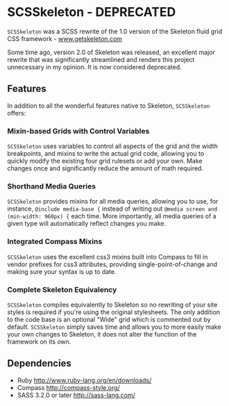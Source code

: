 # SCSSkeleton - DEPRECATED

`SCSSkeleton` was a SCSS rewrite of the 1.0 version of the Skeleton fluid grid CSS framework - www.getskeleton.com

Some time ago, version 2.0 of Skeleton was released, an excellent major rewrite that was significantly streamlined and renders this project unnecessary in my opinion.  It is now considered deprecated.


## Features

In addition to all the wonderful features native to Skeleton, `SCSSkeleton` offers:

### Mixin-based Grids with Control Variables

`SCSSkeleton` uses variables to control all aspects of the grid and the width breakpoints, and mixins to write the actual grid code, allowing you to quickly modify the existing four grid rulesets or add your own.  Make changes once and significantly reduce the amount of math required.

### Shorthand Media Queries

`SCSSkeleton` provides mixins for all media queries, allowing you to use, for instance, `@include media-base {` instead of writing out `@media screen and (min-width: 960px) {` each time.  More importantly, all media queries of a given type will automatically reflect changes you make.

### Integrated Compass Mixins

`SCSSkeleton` uses the excellent css3 mixins built into Compass to fill in vendor prefixes for css3 attributes, providing single-point-of-change and making sure your syntax is up to date.

### Complete Skeleton Equivalency

`SCSSkeleton` compiles equivalently to Skeleton so no rewriting of your site styles is required if you're using the original stylesheets.  The only addition to the code base is an optional "Wide" grid which is commented out by default.  `SCSSkeleton` simply saves time and allows you to more easily make your own changes to Skeleton, it does not alter the function of the framework on its own.


## Dependencies

* Ruby http://www.ruby-lang.org/en/downloads/
* Compass http://compass-style.org/
* SASS 3.2.0 or later http://sass-lang.com/
